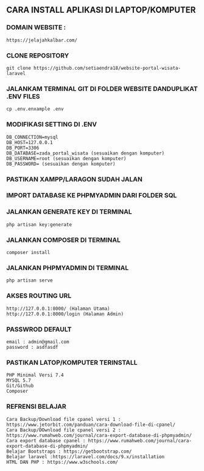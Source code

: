 ## CARA INSTALL APLIKASI DI LAPTOP/KOMPUTER
### DOMAIN WEBSITE :
```
https://jelajahkalbar.com/
```
### CLONE REPOSITORY
```
git clone https://github.com/setiaendra18/website-portal-wisata-laravel
```
### JALANKAM TERMINAL GIT DI FOLDER WEBSITE DANDUPLIKAT .ENV FILES
```
cp .env.enxample .env
```
### MODIFIKASI SETTING DI .ENV
```
DB_CONNECTION=mysql
DB_HOST=127.0.0.1
DB_PORT=3306
DB_DATABASE=zada_portal_wisata (sesuaikan dengan komputer)
DB_USERNAME=root (sesuaikan dengan komputer)
DB_PASSWORD= (sesuaikan dengan komputer)
```
### PASTIKAN XAMPP/LARAGON SUDAH JALAN
### IMPORT DATABASE KE PHPMYADMIN DARI FOLDER SQL
### JALANKAN GENERATE KEY DI TERMINAL
```
php artisan key:generate
```
### JALANKAN COMPOSER DI TERMINAL
```
composer install
```
### JALANKAN PHPMYADMIN DI TERMINAL
```
php artisan serve
```
### AKSES ROUTING URL
```
http://127.0.0.1:8000/ (Halaman Utama)
http://127.0.0.1:8000/login (Halaman Admin)
```
### PASSWROD DEFAULT
```
email : admin@gmail.com
password : asdfasdf
```

### PASTIKAN LATOP/KOMPUTER TERINSTALL
```
PHP Minimal Versi 7.4
MYSQL 5.7
Git/Github
Composer
```
### REFRENSI BELAJAR
```
Cara Backup/Download file cpanel versi 1 : https://www.jetorbit.com/panduan/cara-download-file-di-cpanel/
Cara Backup/DOwnload file cpanel versi 2 : https://www.rumahweb.com/journal/cara-export-database-di-phpmyadmin/
Cara export database cpanel : https://www.rumahweb.com/journal/cara-export-database-di-phpmyadmin/
Belajar Bootstraps : https://getbootstrap.com/
Belajar laravel :https://laravel.com/docs/9.x/installation
HTML DAN PHP : https://www.w3schools.com/

```
